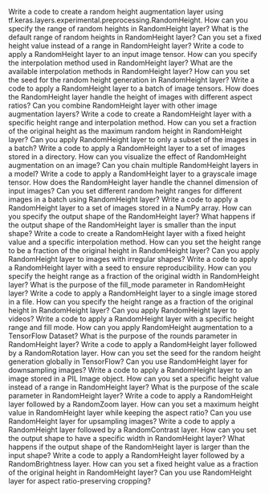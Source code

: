 Write a code to create a random height augmentation layer using tf.keras.layers.experimental.preprocessing.RandomHeight.
How can you specify the range of random heights in RandomHeight layer?
What is the default range of random heights in RandomHeight layer?
Can you set a fixed height value instead of a range in RandomHeight layer?
Write a code to apply a RandomHeight layer to an input image tensor.
How can you specify the interpolation method used in RandomHeight layer?
What are the available interpolation methods in RandomHeight layer?
How can you set the seed for the random height generation in RandomHeight layer?
Write a code to apply a RandomHeight layer to a batch of image tensors.
How does the RandomHeight layer handle the height of images with different aspect ratios?
Can you combine RandomHeight layer with other image augmentation layers?
Write a code to create a RandomHeight layer with a specific height range and interpolation method.
How can you set a fraction of the original height as the maximum random height in RandomHeight layer?
Can you apply RandomHeight layer to only a subset of the images in a batch?
Write a code to apply a RandomHeight layer to a set of images stored in a directory.
How can you visualize the effect of RandomHeight augmentation on an image?
Can you chain multiple RandomHeight layers in a model?
Write a code to apply a RandomHeight layer to a grayscale image tensor.
How does the RandomHeight layer handle the channel dimension of input images?
Can you set different random height ranges for different images in a batch using RandomHeight layer?
Write a code to apply a RandomHeight layer to a set of images stored in a NumPy array.
How can you specify the output shape of the RandomHeight layer?
What happens if the output shape of the RandomHeight layer is smaller than the input shape?
Write a code to create a RandomHeight layer with a fixed height value and a specific interpolation method.
How can you set the height range to be a fraction of the original height in RandomHeight layer?
Can you apply RandomHeight layer to images with irregular shapes?
Write a code to apply a RandomHeight layer with a seed to ensure reproducibility.
How can you specify the height range as a fraction of the original width in RandomHeight layer?
What is the purpose of the fill_mode parameter in RandomHeight layer?
Write a code to apply a RandomHeight layer to a single image stored in a file.
How can you specify the height range as a fraction of the original height in RandomHeight layer?
Can you apply RandomHeight layer to videos?
Write a code to apply a RandomHeight layer with a specific height range and fill mode.
How can you apply RandomHeight augmentation to a TensorFlow Dataset?
What is the purpose of the rounds parameter in RandomHeight layer?
Write a code to apply a RandomHeight layer followed by a RandomRotation layer.
How can you set the seed for the random height generation globally in TensorFlow?
Can you use RandomHeight layer for downsampling images?
Write a code to apply a RandomHeight layer to an image stored in a PIL Image object.
How can you set a specific height value instead of a range in RandomHeight layer?
What is the purpose of the scale parameter in RandomHeight layer?
Write a code to apply a RandomHeight layer followed by a RandomZoom layer.
How can you set a maximum height value in RandomHeight layer while keeping the aspect ratio?
Can you use RandomHeight layer for upsampling images?
Write a code to apply a RandomHeight layer followed by a RandomContrast layer.
How can you set the output shape to have a specific width in RandomHeight layer?
What happens if the output shape of the RandomHeight layer is larger than the input shape?
Write a code to apply a RandomHeight layer followed by a RandomBrightness layer.
How can you set a fixed height value as a fraction of the original height in RandomHeight layer?
Can you use RandomHeight layer for aspect ratio-preserving cropping?